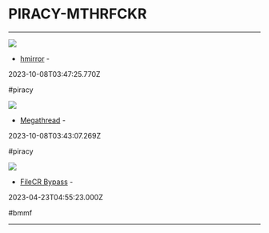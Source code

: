 # PIRACY-MTHRFCKR

---

![](https://rdl.ink/render/https%3A%2F%2Fhmirror.molinero.dev)

- [hmirror](https://hmirror.molinero.dev) - 

2023-10-08T03:47:25.770Z

#piracy

![](https://rdl.ink/render/https%3A%2F%2Fraddle.me%2Fwiki%2Fpiracy%2Fmegathread)

- [Megathread](https://raddle.me/wiki/piracy/megathread) - 

2023-10-08T03:43:07.269Z

#piracy

![](https://media.discordapp.net/attachments/956006108164673538/1097978736416149604/image.png?width=550&height=106)

- [FileCR Bypass](https://rentry.co/FileCRBypass) - 

2023-04-23T04:55:23.000Z

#bmmf

---

